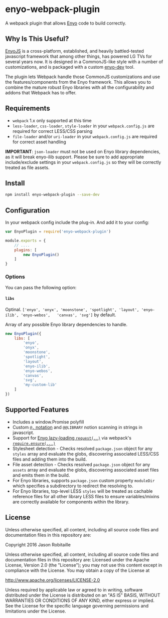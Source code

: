 # enyo-webpack-plugin
A webpack plugin that allows [Enyo](http://enyojs.com) code to build correctly.

## Why Is This Useful?

[EnyoJS](https://github.com/enyojs/enyo) is a cross-platform, established, and heavily battled-tested javascript framework that among other things, has powered LG TVs for several years now. It is designed in a CommonJS-like style with a number of customizations, and is packaged with a custom [enyo-dev](https://github.com/enyojs/enyo-dev) tool.

The plugin lets Webpack handle those CommonJS customizations and use the features/components from the Enyo framework. This allows you to combine the mature robust Enyo libraries with all the configurability and addons that Webpack has to offer.

## Requirements

* `webpack` 1.x only supported at this time
* `less-loader`, `css-loader`, `style-loader` in your `webpack.config.js` are required for correct LESS/CSS parsing
* `file-loader` and/or `uri-loader` in your `webpack.config.js` are required for correct asset handling

**IMPORTANT**: `json-loader` must not be used on Enyo library dependencies, as it will break enyo-ilib support. Please be sure to add appropriate include/exclude settings in your `webpack.config.js` so they will be correctly treated as file assets.


## Install

```sh
npm install enyo-webpack-plugin --save-dev
```

## Configuration

In your webpack config include the plug-in. And add it to your config:

```js
var EnyoPlugin = require('enyo-webpack-plugin')

module.exports = {
    // ....
    plugins: [
		new EnyoPlugin()
	]
}
```

### Options

You can pass the following option:

#### `libs`

Optinal. `['enyo', 'onyx', 'moonstone', 'spotlight', 'layout', 'enyo-ilib', 'enyo-webos',	'canvas', 'svg']` by default.

Array of any possible Enyo library dependencies to handle.

```js
new EnyoPlugin({
	libs: [
		'enyo',
		'onyx',
		'moonstone',
		'spotlight',
		'layout',
		'enyo-ilib', 
		'enyo-webos',
		'canvas',
		'svg',
		'my-custom-lib'
	]
})
```

## Supported Features

* Includes a window.Promise polyfill
* Custom [`@.` notation](https://github.com/enyojs/enyo-dev#referencing-from-javascript) and `@@LIBRARY` notion scanning in strings in javascript.
* Support for [Enyo lazy-loading `request(..)`](https://enyojs.com/docs/latest/developer-guide/building-apps/performance/lazy-loading.html) via webpack's [`require.ensure(...)`](https://webpack.github.io/docs/code-splitting.html)
* Stylesheet detection - Checks resolved `package.json` object for any `styles` array and evaluate the globs, discovering associated LESS/CSS files and adding them into the build.
* File asset detection - Checks resolved `package.json` object for any `assets` array and evaluate the globs, discovering associated asset files and emits them in the build.
* For Enyo libraries, supports `package.json` custom property `moduleDir` which specifies a subdirectory to redirect the resolving to.
* For Enyo libraries, top-level LESS `styles` will be treated as cachable reference files for all other library LESS files to ensure variables/mixins are correctly available for components within the library.

## License

Unless otherwise specified, all content, including all source code files and documentation files in this repository are:

Copyright 2016 Jason Robitaille

Unless otherwise specified, all content, including all source code files and documentation files in this repository are: Licensed under the Apache License, Version 2.0 (the "License"); you may not use this content except in compliance with the License. You may obtain a copy of the License at

http://www.apache.org/licenses/LICENSE-2.0

Unless required by applicable law or agreed to in writing, software distributed under the License is distributed on an "AS IS" BASIS, WITHOUT WARRANTIES OR CONDITIONS OF ANY KIND, either express or implied. See the License for the specific language governing permissions and limitations under the License.
